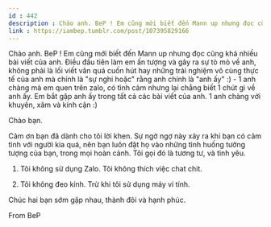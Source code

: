 ```yaml
---
id : 442
description : Chào anh. BeP ! Em cũng mới biết đến Mann up nhưng đọc cũng khá nhiều bài viết của anh. Điều đầu tiên làm em ấn tượng và gây ra sự tò mò về anh, không phải là lối viết văn quá cuốn hút hay những trải nghiệm vô cùng thực tế của anh mà chính là "sự nghi hoặc" rằng anh chính là "anh ấy" ) - 1 anh chàng mà em quen trên zalo, có tình cảm nhưng lại chẳng biết 1 chút gì về anh ấy. Em bắt gặp anh ấy trong tất cả các bài viết của anh. 1 anh chàng với khuyên, xăm và kính cận )
link : https://iambep.tumblr.com/post/107395829166
---
```


Chào anh. BeP ! Em cũng mới biết đến Mann up nhưng đọc cũng khá nhiều bài
viết của anh. Điều đầu tiên làm em ấn tượng và gây ra sự tò mò về anh, không
phải là lối viết văn quá cuốn hút hay những trải nghiệm vô cùng thực tế
của anh mà chính là "sự nghi hoặc" rằng anh chính là "anh ấy" :) - 1 anh
chàng mà em quen trên zalo, có tình cảm nhưng lại chẳng biết 1 chút gì về
anh ấy. Em bắt gặp anh ấy trong tất cả các bài viết của anh. 1 anh chàng
với khuyên, xăm và kính cận :)

Chào bạn.

Cảm ơn bạn đã dành cho tôi lời khen. Sự ngờ ngợ này xảy ra khi bạn có cảm
tình với người kia quá, nên bạn luôn đặt họ vào những tình huống tưởng tượng
của bạn, trong mọi hoàn cảnh. Tôi gọi đó là tương tư, và tình yêu.

1. Tôi không sử dụng Zalo. Tôi không thích việc chat chit.

2. Tôi không đeo kính. Trừ khi tôi sử dụng máy vi tính.

Chúc hai bạn sớm gặp nhau, thành đôi và hạnh phúc.

From BeP